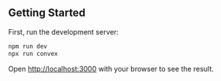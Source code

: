
## Getting Started
First, run the development server:
```bash
npm run dev
npx run convex

```

Open [http://localhost:3000](http://localhost:3000) with your browser to see the result.

